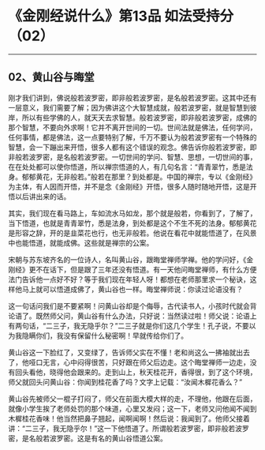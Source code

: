 # 《金刚经说什么》第13品 如法受持分（02）

------

## 02、黄山谷与晦堂

刚才我们讲到，佛说般若波罗密，即非般若波罗密，是名般若波罗密。这其中还有一层意义，我们需要了解；因为佛讲这个大智慧成就，般若波罗密，就是智慧到彼岸，所以有些学佛的人，就天天去求智慧。般若波罗密，即非般若波罗密，成佛的那个智慧，不要向外求啊！它并不离开世间的一切。世间法就是佛法，任何学问，任何事情，都是佛法，这一点要特别了解，千万不要认为般若波罗密有一个特殊的智慧，会一下蹦出来开悟，很多人都有这个错误的观念。佛告诉你般若波罗密，即非般若波罗密，是名般若波罗密。一切世间的学问、智慧、思想，一切世间的事，在在处处都可以使你悟道，所以禅宗悟道的人，有几句名言：“青青翠竹，悉是法身。郁郁黄花，无非般若。”般若在那里？到处都是。中国的禅宗，专以《金刚经》为主体，有人因而开悟，并不是念《金刚经》开悟，很多人随时随地开悟，这是开悟以后讲出来的话。

其实，我们现在看马路上，车如流水马如龙，那个就是般若，你看到了，了解了，当下悟道，也就是青青翠竹，悉是法身，到处都是这个不生不死的法身。郁郁黄花是形容之辞，开的是韭菜花也行，也无非般若。他说在看花中就能悟道了，在风景中也能悟道，就能成佛。这些就是禅宗的公案。

宋朝与苏东坡齐名的一位诗人，名叫黄山谷，跟晦堂禅师学禅。他的学问好，《金刚经》更不在话下，但是跟了三年还没有悟道。有一天他问晦堂禅师，有什么方便法门告诉他一点好不好？等于我们现在年轻人呀！都想在老师那里求一个秘诀，这样他马上就可以悟道成佛了，黄山谷也一样。晦堂禅师说：你读过论语没有？

这一句话问我们是不要紧啊！问黄山谷却是个侮辱，古代读书人，小孩时代就会背论语了。既然师父问，黄山谷有什么办法，只好说：当然读过啦！师父说：论语上有两句话，“二三子，我无隐乎尔？”二三子就是你们这几个学生！孔子说，不要以为我隐瞒你们，我没有保留什么秘密啊！早就传给你们了。

黄山谷这一下脸红了，又变绿了，告诉师父实在不懂！老和尚这么一拂袖就出去了，他哑口无言，心中闷得很苦，只好跟在师父后边走。这个晦堂禅师一边走，没有回头看他，晓得他会跟来的。走到山上，秋天桂花开，香得很，到了这个环境，师父就回头问黄山谷：你闻到桂花香了吗？文字上记载：“汝闻木樨花香么？”

黄山谷先被师父一棍子打闷了，师父在前面大模大样的走，不理他，他跟在后面，就像小学生挨了老师处罚的那个味道，心里又发闷；这一下，老师又问他闻不闻到木樨桂花香味！他当然把鼻子翘起，闻啊闻啊！然后说：我闻到了。他师父接着讲：“二三子，我无隐乎尔！”这一下他悟道了。所谓般若波罗密，即非般若波罗密，是名般若波罗密。这是有名的黄山谷悟道公案。

